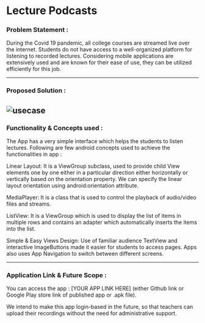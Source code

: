 # Lecture Podcasts

### Problem Statement : 
During the Covid 19 pandemic, all college courses are streamed live over the internet. Students do not have access to a well-organized platform for listening to recorded lectures. 
Considering mobile applications are extensively used and are known for their ease of use, they can be utilized efficiently for this job.
    
---

### Proposed Solution :

![usecase](https://drive.google.com/file/d/1_6HqKG2eJYJ2HRs3_2fijq3uLiWdw8QA/view?usp=sharing)
---

### Functionality & Concepts used :
The App has a very simple interface which helps the students to listen lectures. Following are few android concepts used to achieve the functionalities in app :

Linear Layout: It is a ViewGroup subclass, used to provide child View elements one by one either in a particular direction either horizontally or vertically based on the orientation property. We can specify the linear layout orientation using android:orientation attribute.

MediaPlayer: It is a class that is used to control the playback of audio/video files and streams.

ListView: It is a ViewGroup which is used to display the list of items in multiple rows and contains an adapter which automatically inserts the items into the list.

Simple & Easy Views Design: Use of familiar audience TextView and interactive ImageButtons made it easier for students to access pages. Apps also uses App Navigation to switch between different screens.

---

### Application Link & Future Scope :
You can access the app : [YOUR APP LINK HERE] (either Github link or Google Play store link of published app or .apk file).

We intend to make this app login-based in the future, so that teachers can upload their recordings without the need for administrative support.
